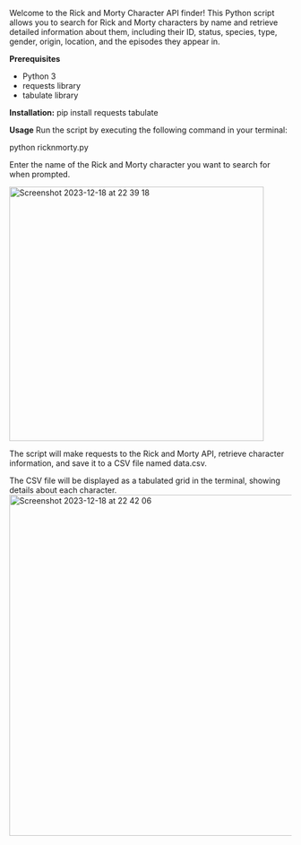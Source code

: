 Welcome to the Rick and Morty Character API finder! This Python script allows you to search for Rick and Morty characters by name and retrieve detailed information about them, including their ID, status, species, type, gender, origin, location, and the episodes they appear in.

**Prerequisites**
- Python 3
- requests library
- tabulate library

**Installation:**
pip install requests tabulate


**Usage**
Run the script by executing the following command in your terminal:

python ricknmorty.py


Enter the name of the Rick and Morty character you want to search for when prompted.

<img width="454" alt="Screenshot 2023-12-18 at 22 39 18" src="https://github.com/anelenzamarsa/ricknmorty/assets/41071616/ad17d797-311e-4f9d-9d4c-392c5372105e">

The script will make requests to the Rick and Morty API, retrieve character information, and save it to a CSV file named data.csv.

The CSV file will be displayed as a tabulated grid in the terminal, showing details about each character.
<img width="609" alt="Screenshot 2023-12-18 at 22 42 06" src="https://github.com/anelenzamarsa/ricknmorty/assets/41071616/d9d23e57-961b-4c04-abbe-f0ce664acebc">
